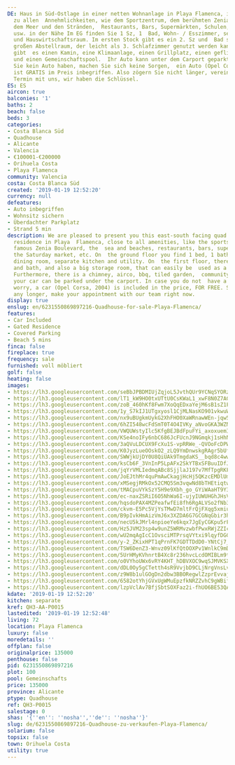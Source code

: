 ```yaml
---
DE: Haus in Süd-Ostlage in einer netten Wohnanlage in Playa Flamenca, in der Nähe
  zu allen  Annehmlichkeiten, wie dem Sportzentrum, dem berühmten Zenia Boulevard,
  dem Meer und den Stränden,  Restaurants, Bars, Supermärkten, Schulen, dem Samstagsmarkt
  usw. in der Nähe Im EG finden Sie 1 Sz, 1  Bad, Wohn- / Esszimmer, separate Küche
  und Hauswirtschaftsraum. Im ersten Stock gibt es ein 2. Sz und  Bad sowie einen
  großen Abstellraum, der leicht als 3. Schlafzimmer genutzt werden kann. Außerdem
  gibt  es einen Kamin, eine Klimaanlage, einen Grillplatz, einen gefliesten Garten
  und einen Gemeinschaftspool.  Ihr Auto kann unter dem Carport geparkt werden. Falls
  Sie kein Auto haben, machen Sie sich keine Sorgen,  ein Auto (Opel Corsa, 2004)
  ist GRATIS im Preis inbegriffen. Also zögern Sie nicht länger, vereinbaren Sie  einen
  Termin mit uns, wir haben die Schlüssel.
ES: ES
aircon: true
balconies: '1'
baths: 2
beach: false
beds: 3
categories:
- Costa Blanca Süd
- Quadhouse
- Alicante
- Valencia
- €100001-€200000
- Orihuela Costa
- Playa Flamenca
community: Valencia
costa: Costa Blanca Süd
created: '2019-01-19 12:52:20'
currency: null
defeatures:
- Auto inbegriffen
- Wohnsitz sichern
- Überdachter Parkplatz
- Strand 5 min
description: We are pleased to present you this east-south facing quad in a gated
  residence in Playa  Flamenca, close to all amenities, like the sports centre, the
  famous Zenia Boulevard, the  sea and beaches, restaurants, bars, supermarkets, schools,
  the Saturday market, etc. On  the ground floor you find 1 bed, 1 bath, living /
  dining room, separate kitchen and utility. On  the first floor, there is a 2nd bed
  and bath, and also a big storage room, that can easily be  used as a 3rd bedroom.
  Furthermore, there is a chimney, airco, bbq, tiled garden,  community pool, and
  your car can be parked under the carport. In case you do not  have a car, do not
  worry, a car (Opel Corsa, 2004) is included in the price, FOR FREE. So  do not hesitate
  any longer, make your appointment with our team right now.
display: true
enslug: en/6231550869897216-Quadhouse-for-sale-Playa-Flamenca/
features:
- Car Included
- Gated Residence
- Covered Parking
- Beach 5 mins
finca: false
fireplace: true
frequency: sale
furnished: voll möbliert
golf: false
heating: false
images:
- https://lh3.googleusercontent.com/seBbJPBDMIUjZqjoL5JvthQUr9YCNqSYORz6bqEbFMjCA0ZBEeQ9P8-3dmROwTnKiDVuO_QIGKVcOQ6Fhnc=w640-rj-e30-l100
- https://lh3.googleusercontent.com/lT1_kW9HO0txUTtU0CsKWaL1_xwF8N0Z7AGnkk4h96DMGvgutYefqq_Z8Y5W4LIWtS_ZYwHzMq-m7736UOVc=w640-rj-e30-l100
- https://lh3.googleusercontent.com/zoB_460hKf8Fwm7XoQqEDxaYejM6sB1sZ1FNWl8lfgobL0ri-w89DOHQK5lp9wuQW5ijOlSwsafgj9rm0WkMdw=w640-rj-e30-l100
- https://lh3.googleusercontent.com/1y_S7kIJ1UTgxyosl1CjMLNasKO901vkwuWgFJ9iUhHcP524EONZre5tzK9AngLbHJkMvqTLpjWhSytWxAvC=w640-rj-e30-l100
- https://lh3.googleusercontent.com/nx9uBUgkmUykG2XhFHO0XaWRnawWEn-jqw5Ckeri_Pa7zigqsYroaV_4vlYnuzR4wOd70flNXuh1f_wMu_g=w640-rj-e30-l100
- https://lh3.googleusercontent.com/6hZI548wcFdSmT0T4O4IVKy_aNvoGKA3WZNJjM8dvr5U8k1THHZ9OktphgGiR7QIAPXXxHPHeVGPepdRWM0oKg=w640-rj-e30-l100
- https://lh3.googleusercontent.com/VWQUWstyIlc5KfgBEJBdFpuFYi_axoxuemI_oT0YBxH0gXv2W0oYek_-6vBy3COojdgmFIbO5BlVzVpIsUxS=w640-rj-e30-l100
- https://lh3.googleusercontent.com/KSe4noIFy6nbC686JcFUcnJ9NGmqkj1sHhNJLqkWiQ814MamGkdpLriwRRKVpbeUbO-Tz_CLPyVVHCptGC8=w640-rj-e30-l100
- https://lh3.googleusercontent.com/3aQVuLDCUX9FcXu1S-vpRRWe_-QVOoFcDPWQ59MWYluErQn4cxeWzon0jdh18gMAINvyQwGdjeHeKJO5TpbULA=w640-rj-e30-l100
- https://lh3.googleusercontent.com/K0JyzLueOOskO2_zLQ9YmDnwskgRAgr5bUflwvFxSp6--39dSwRwJToQUAomCe4mvNpSioHGARwruDU80Wqxaw=w640-rj-e30-l100
- https://lh3.googleusercontent.com/SWWjkUjDY0U8QiUAk9TmgdaKS__bqd8c4ww3A-Z5PBKz79AhVUDHtBs9nbHw9W8nrH83RyWftoSO5CCRxnLC=w640-rj-e30-l100
- https://lh3.googleusercontent.com/ksCb6F_3VnInP5LpAFx2SkYTBxSFBuuIDfJ0QIlcqhzD37rxQ07IUT7Ff1qdbeLwybSYibQPeF27x2aeWlOr=w640-rj-e30-l100
- https://lh3.googleusercontent.com/jqYrVMLIedmqABc8SjjlaJ197v7MfTpgRKFEwFlhPNRAVM33q6vf_EZiX0jnam1mHYMaAlnUwqj2IdLfT1A=w640-rj-e30-l100
- https://lh3.googleusercontent.com/JoEJthMr4quPmAwCkagjHcHj5QKzcEMDlUmOlqW7KPW6VG-8RWNSeGX63y_PeKXofCURTA_-d9BgtZozsR1D=w640-rj-e30-l100
- https://lh3.googleusercontent.com/xMSegjRMkOx52CMQ5Sm3vqwNd8bTHEtiqtw4mkbSUAj6cHhXkDgY4HkwTxIhNFFC3l5sV_o72vZyk9e2nfHgAQ=w640-rj-e30-l100
- https://lh3.googleusercontent.com/tMACpuVYkSzY5H9e9Xbh_go_GYiWAaHT9Y3TmDoaxwCGTn0oFPkUJNSxwG80Azne19Sv2Z5fDESu9SAa-8Bm=w640-rj-e30-l100
- https://lh3.googleusercontent.com/ec-naxZSRiI6O5NhWa6I-ujyIUWUHGhJHsV8r9kJL_2SAMtVzfYRL0QdtLKPoHHYuZit4RZ29qX3QzVRWWEhEg=w640-rj-e30-l100
- https://lh3.googleusercontent.com/hqsdoPAX4MZPeafwfEi8fh6RgALVSo2fNb3cIUzwSKkd2JxtnqhnCqKg_Tr12FSeCAzzmJckfsOKAWHWQu0-=w640-rj-e30-l100
- https://lh3.googleusercontent.com/ckvm-E5Pc5VjYsTMwD7mltFrQjFXqg5xmiu7QtXcy32H5Pb5MMZ6uqmLWPO_IG7fjzWjgb5ecLoD3ORwCAE=w640-rj-e30-l100
- https://lh3.googleusercontent.com/B9pIvkHmAizVmJ6x3XZDA6G7GCGNqGbir3h9nNa1rCCo6Xnrw_5s0yKEx6MNd2EmJGzbl76Jz8QL6eUavf8w_Q=w640-rj-e30-l100
- https://lh3.googleusercontent.com/necU5kJMrl4npioeYe6kqx7JgEyCGKpu5rFo8fOBP8dcPgCktANUdXOrjdaRq-RUdRHwsrF3BZD--n9OHZwA2A=w640-rj-e30-l100
- https://lh3.googleusercontent.com/Hz5JVM23sp4w9unZ5WRMvzwbfPwxRWjZZIcuKbx-RC1lF3w1i24WrLwhlulwobLnwHwgf83A8SN7ED4Fcx22Zg=w640-rj-e30-l100
- https://lh3.googleusercontent.com/wU2mqAgIcC1OvsciMTPrsqVYtxi9lqyfDGGDzX6qJ70jgKWnAoEJKN7A1E7jGH6V5CAlzUvnJsU3lAdr4eOX=w640-rj-e30-l100
- https://lh3.googleusercontent.com/y-2_ZKixHPT1qPrnFK7GDTTDdD0-YNtCj7_az37_yuqDQI_CunBQt9ehfHARYLfaxroN7Dt6-IgrzknTra2_=w640-rj-e30-l100
- https://lh3.googleusercontent.com/TSW6DenZ3-Wnvz09lKfQtOOXPv1WnlkC9mD8Hna_mxmVMvd6wzF1IpYMDtO6sjUruzkn4eHGYRt6Pbh_HA77NA=w640-rj-e30-l100
- https://lh3.googleusercontent.com/5UrHMyKVhnrtB4Xc8r236hvcLcdOMIBLm9tZx65FSCSdd-J_St5Dbra3OF7n64yI_O9K82roFq5FfjLJkg1K=w640-rj-e30-l100
- https://lh3.googleusercontent.com/o0VYhoUWx6vRY4KHT_hDBVXOC9wqSJMVKSX3DV91hzzwa2J9RQWT72XVlVmWLDkK4FD2wdPS3rUagaKciDYL=w640-rj-e30-l100
- https://lh3.googleusercontent.com/dDL0Oy5gCTetth4sR9VvjbD9CLjNrgVnsLvLfePvd8BFWQaLqonySJfXRq5vVDXpcd2jeLvjyIrFXpuesd3X=w640-rj-e30-l100
- https://lh3.googleusercontent.com/z9W8b1ulGOgDn2dbw3BBORegwlZzprEvvajSTSuDqpBs59x0SP-yMGjrtbOn_zIvr3BJJJcuSMrM2sN8CiI=w640-rj-e30-l100
- https://lh3.googleusercontent.com/6582otYhjGVxUgWMuEpzfkNRZZvhC9gWBifOsL5wuzFcWxFrqoPd9Ollt4Ynj5o6UZuLlqQfldRthNfOEUD_0w=w640-rj-e30-l100
- https://lh3.googleusercontent.com/lzpVclAv7BfjSbtSOXFaz2i-fhUO6BE53QAUiuY6TI73aaCZstPF28Rjl65mGgYFUXGCYzik4TQ_IMSj8OlV=w640-rj-e30-l100
kdate: '2019-01-19 12:52:20'
kitchen: separate
kref: QH3-AA-P0015
lastedited: '2019-01-19 12:52:48'
living: 72
location: Playa Flamenca
luxury: false
moredetails: ''
offplan: false
originalprice: 135000
penthouse: false
pid: 6231550869897216
plot: 100
pool: Gemeinschafts
price: 135000
province: Alicante
ptype: Quadhouse
ref: QH3-P0015
salestage: 0
shas: '{''en'': ''nosha'',''de'': ''nosha''}'
slug: de/6231550869897216-Quadhouse-zu-verkaufen-Playa-Flamenca/
solarium: false
topsix: false
town: Orihuela Costa
utility: true
---
```

